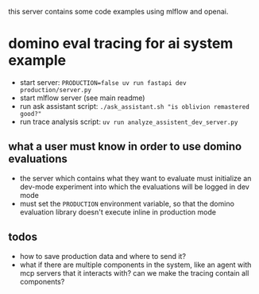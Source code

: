 this server contains some code examples using mlflow and openai.

# domino eval tracing for ai system example

- start server: `PRODUCTION=false uv run fastapi dev production/server.py`
- start mlflow server (see main readme)
- run ask assistant script: `./ask_assistant.sh "is oblivion remastered good?"`
- run trace analysis script: `uv run analyze_assistent_dev_server.py`

## what a user must know in order to use domino evaluations
- the server which contains what they want to evaluate must initialize an dev-mode experiment into which the evaluations
will be logged in dev mode
- must set the `PRODUCTION` environment variable, so that the domino evaluation library doesn't execute inline in production mode

## todos
- how to save production data and where to send it?
- what if there are multiple components in the system, like an agent with
mcp servers that it interacts with? can we make the tracing contain all components?
